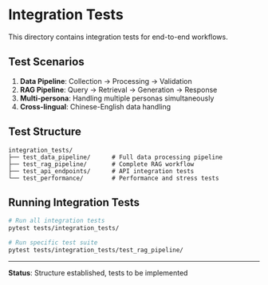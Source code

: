 # Integration Tests

This directory contains integration tests for end-to-end workflows.

## Test Scenarios

1. **Data Pipeline**: Collection → Processing → Validation
2. **RAG Pipeline**: Query → Retrieval → Generation → Response
3. **Multi-persona**: Handling multiple personas simultaneously
4. **Cross-lingual**: Chinese-English data handling

## Test Structure

```
integration_tests/
├── test_data_pipeline/      # Full data processing pipeline
├── test_rag_pipeline/       # Complete RAG workflow
├── test_api_endpoints/      # API integration tests
└── test_performance/        # Performance and stress tests
```

## Running Integration Tests

```bash
# Run all integration tests
pytest tests/integration_tests/

# Run specific test suite
pytest tests/integration_tests/test_rag_pipeline/
```

---

**Status**: Structure established, tests to be implemented